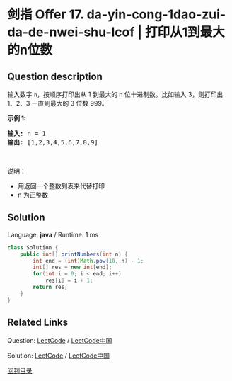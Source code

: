 ﻿# 剑指 Offer 17. da-yin-cong-1dao-zui-da-de-nwei-shu-lcof | 打印从1到最大的n位数

## Question description

<!--If you want to use the English description, use English description is not available for the problem. Please switch to Chinese. instead-->
<p>输入数字 <code>n</code>，按顺序打印出从 1 到最大的 n 位十进制数。比如输入 3，则打印出 1、2、3 一直到最大的 3 位数 999。</p>

<p><strong>示例 1:</strong></p>

<pre><strong>输入:</strong> n = 1
<strong>输出:</strong> [1,2,3,4,5,6,7,8,9]
</pre>

<p>&nbsp;</p>

<p>说明：</p>

<ul>
	<li>用返回一个整数列表来代替打印</li>
	<li>n 为正整数</li>
</ul>




## Solution

Language: **java**  /  Runtime: 1 ms

```java
class Solution {
    public int[] printNumbers(int n) {
        int end = (int)Math.pow(10, n) - 1;
        int[] res = new int[end];
        for(int i = 0; i < end; i++)
            res[i] = i + 1;
        return res;
    }
}


```



## Related Links

Question: [LeetCode](https://leetcode.com/problems/da-yin-cong-1dao-zui-da-de-nwei-shu-lcof/description/)  /  [LeetCode中国](https://leetcode-cn.com/problems/da-yin-cong-1dao-zui-da-de-nwei-shu-lcof/description/)

Solution: [LeetCode](https://leetcode.com/articles/da-yin-cong-1dao-zui-da-de-nwei-shu-lcof/)  /  [LeetCode中国](https://leetcode-cn.com/articles/da-yin-cong-1dao-zui-da-de-nwei-shu-lcof/)

[回到目录](../README.md)